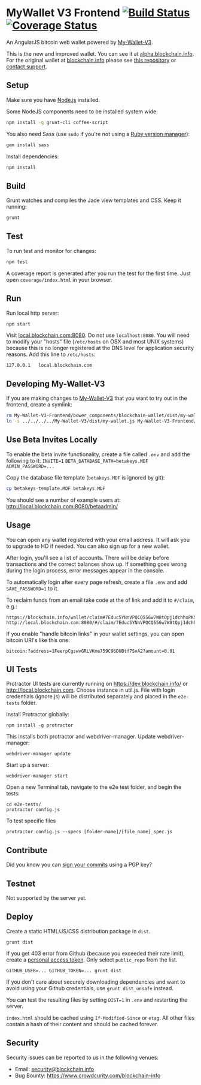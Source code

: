 # MyWallet V3 Frontend [![Build Status](https://travis-ci.org/blockchain/My-Wallet-V3-Frontend.png?branch=master)](https://travis-ci.org/blockchain/My-Wallet-V3-Frontend) [![Coverage Status](https://coveralls.io/repos/blockchain/My-Wallet-V3-Frontend/badge.svg?branch=master&service=github)](https://coveralls.io/github/blockchain/My-Wallet-V3-Frontend?branch=master)

An AngularJS bitcoin web wallet powered by [My-Wallet-V3](https://github.com/blockchain/My-Wallet-V3). 

This is the new and improved wallet. You can see it at [alpha.blockchain.info](https://alpha.blockchain.info/). For the original wallet at [blockchain.info](https://blockchain.info/) please see [this repository](https://github.com/blockchain/My-Wallet) or [contact support](http://blockchain.zendesk.com/).

## Setup

Make sure you have [Node.js](http://nodejs.org/) installed.

Some NodeJS components need to be installed system wide:
```sh
npm install -g grunt-cli coffee-script
```

You also need Sass (use `sudo` if you're not using a [Ruby version manager](https://rvm.io)):
```sh
gem install sass
```

Install dependencies:
```sh
npm install
```

## Build

Grunt watches and compiles the Jade view templates and CSS. Keep it running:
```sh
grunt
```

## Test

To run test and monitor for changes:
```sh
npm test
```

A coverage report is generated after you run the test for the first time. Just open `coverage/index.html` in your browser.

## Run

Run local http server:
```sh
npm start
```

Visit [local.blockchain.com:8080](http://local.blockchain.com:8080/).  Do not use `localhost:8080`. You will need to modify your "hosts" file (`/etc/hosts` on OSX and most UNIX systems) because this is no longer registered at the DNS level for application security reasons. Add this line to `/etc/hosts`:

    127.0.0.1   local.blockchain.com
    
## Developing My-Wallet-V3

If you are making changes to [My-Wallet-V3](https://github.com/blockchain/My-Wallet-V3) that you want to try out in the frontend, create a symlink:
```sh
rm My-Wallet-V3-Frontend/bower_components/blockchain-wallet/dist/my-wallet.js
ln -s ../../../../My-Wallet-V3/dist/my-wallet.js My-Wallet-V3-Frontend/bower_components/blockchain-wallet/dist/my-wallet.js
```

## Use Beta Invites Locally

To enable the beta invite functionality, create a file called `.env` and add the following to it:
`INVITE=1`
`BETA_DATABASE_PATH=betakeys.MDF`
`ADMIN_PASSWORD=...`

Copy the database file template (`betakeys.MDF` is ignored by git):
```sh
cp betakeys-template.MDF betakeys.MDF
```

You should see a number of example users at:
http://local.blockchain.com:8080/betaadmin/

## Usage

You can open any wallet registered with your email address. It will ask you to upgrade to HD if needed. You can also sign up for a new wallet.

After login, you'll see a list of accounts. There will be delay before transactions and the correct balances show up. If something goes wrong during the login process, error messages appear in the console.

To automatically login after every page refresh, create a file `.env` and add `SAVE_PASSWORD=1` to it.

To reclaim funds from an email take code at the of link and add it to `#/claim`, e.g.:

    https://blockchain.info/wallet/claim#7Educ5YNnVPQCQ556w7W8tQpj1dchhxPK56vVNab68cK
    http://local.blockchain.com:8080/#/claim/7Educ5YNnVPQCQ556w7W8tQpj1dchhxPK56vVNab68cK

If you enable "handle bitcoin links" in your wallet settings, you can open bitcoin URI's like this one:

    bitcoin:?address=1FeerpCgswvGRLVKme759C96DUBtf7SvA2?amount=0.01

## UI Tests

Protractor UI tests are currently running on https://dev.blockchain.info/ or http://local.blockchain.com. Choose instance in util.js. File with login credentials (ignore.js) will be distributed separately and placed in the `e2e-tests` folder.

Install Protractor globally:

    npm install -g protractor

This installs both protractor and webdriver-manager. Update webdriver-manager:

    webdriver-manager update

Start up a server:

    webdriver-manager start

Open a new Terminal tab, navigate to the e2e test folder, and begin the tests:

    cd e2e-tests/
    protractor config.js

To test specific files

    protractor config.js --specs [folder-name]/[file_name]_spec.js

## Contribute

Did you know you can [sign your commits](https://git-scm.com/book/tr/v2/Git-Tools-Signing-Your-Work) using a PGP key?

## Testnet

Not supported by the server yet.

## Deploy

Create a static HTML/JS/CSS distribution package in `dist`.

    grunt dist

If you get 403 error from Github (because you exceeded their rate limit), create a [personal access token](https://github.com/settings/tokens). Only select `public_repo` from the list.

    GITHUB_USER=... GITHUB_TOKEN=... grunt dist

If you don't care about securely downloading dependencies and want to avoid using your Github credentials, use `grunt dist_unsafe` instead.

You can test the resulting files by setting `DIST=1` in `.env` and restarting the server.

`index.html` should be cached using `If-Modified-Since` or `etag`. All other files contain a hash of their content and should be cached forever.

## Security

Security issues can be reported to us in the following venues:

 * Email: security@blockchain.info
 * Bug Bounty: https://www.crowdcurity.com/blockchain-info
